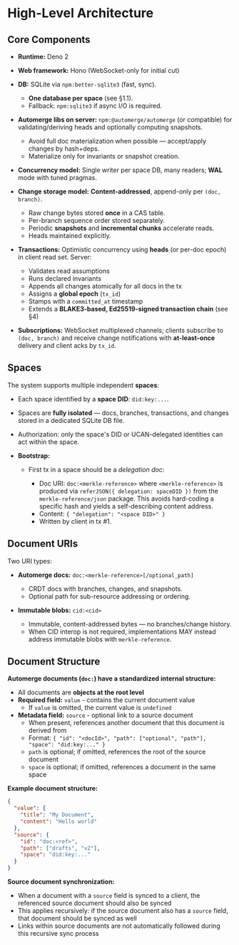 # High-Level Architecture

## Core Components

- **Runtime:** Deno 2
- **Web framework:** Hono (WebSocket-only for initial cut)
- **DB:** SQLite via `npm:better-sqlite3` (fast, sync).

  - **One database per space** (see §1.1).
  - Fallback: `npm:sqlite3` if async I/O is required.
- **Automerge libs on server:** `npm:@automerge/automerge` (or compatible) for
  validating/deriving heads and optionally computing snapshots.

  - Avoid full doc materialization when possible — accept/apply changes by
    hash+deps.
  - Materialize only for invariants or snapshot creation.
- **Concurrency model:** Single writer per space DB, many readers; **WAL** mode
  with tuned pragmas.
- **Change storage model:** **Content-addressed**, append-only per
  `(doc, branch)`.

  - Raw change bytes stored **once** in a CAS table.
  - Per-branch sequence order stored separately.
  - Periodic **snapshots** and **incremental chunks** accelerate reads.
  - Heads maintained explicitly.
- **Transactions:** Optimistic concurrency using **heads** (or per-doc epoch) in
  client read set. Server:

  - Validates read assumptions
  - Runs declared invariants
  - Appends all changes atomically for all docs in the tx
  - Assigns a **global epoch** (`tx_id`)
  - Stamps with a `committed_at` timestamp
  - Extends a **BLAKE3-based, Ed25519-signed transaction chain** (see §4)
- **Subscriptions:** WebSocket multiplexed channels; clients subscribe to
  `(doc, branch)` and receive change notifications with **at-least-once**
  delivery and client acks by `tx_id`.

## Spaces

The system supports multiple independent **spaces**:

- Each space identified by a **space DID**: `did:key:...`.
- Spaces are **fully isolated** — docs, branches, transactions, and changes
  stored in a dedicated SQLite DB file.
- Authorization: only the space's DID or UCAN-delegated identities can act
  within the space.
- **Bootstrap:**

  - First tx in a space should be a _delegation doc_:

    - Doc URI: `doc:<merkle-reference>` where `<merkle-reference>` is produced
      via `referJSON({ delegation: spaceDID })` from the `merkle-reference/json`
      package. This avoids hard-coding a specific hash and yields a
      self-describing content address.
    - Content: `{ "delegation": "<space DID>" }`
    - Written by client in tx #1.

## Document URIs

Two URI types:

- **Automerge docs:** `doc:<merkle-reference>[/optional_path]`

  - CRDT docs with branches, changes, and snapshots.
  - Optional path for sub-resource addressing or ordering.
- **Immutable blobs:** `cid:<cid>`

  - Immutable, content-addressed bytes — no branches/change history.
  - When CID interop is not required, implementations MAY instead address
    immutable blobs with `merkle-reference`.
## Document Structure

**Automerge documents (`doc:`) have a standardized internal structure:**

- All documents are **objects at the root level**
- **Required field:** `value` - contains the current document value
  - If `value` is omitted, the current value is `undefined`
- **Metadata field:** `source` - optional link to a source document
  - When present, references another document that this document is derived from
  - Format:
    `{ "id": "<docId>", "path": ["optional", "path"], "space": "did:key:..." }`
  - `path` is optional; if omitted, references the root of the source document
  - `space` is optional; if omitted, references a document in the same space

**Example document structure:**

```json
{
  "value": {
    "title": "My Document",
    "content": "Hello world"
  },
  "source": {
    "id": "doc:<ref>",
    "path": ["drafts", "v2"],
    "space": "did:key:..."
  }
}
```

**Source document synchronization:**

- When a document with a `source` field is synced to a client, the referenced
  source document should also be synced
- This applies recursively: if the source document also has a `source` field,
  that document should be synced as well
- Links within source documents are not automatically followed during this
  recursive sync process
